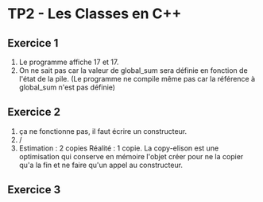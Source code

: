 # TP2 - Les Classes en C++

## Exercice 1

1. Le programme affiche 17 et 17.
2. On ne sait pas car la valeur de global_sum sera définie en fonction de l'état de la pile. (Le programme ne compile même pas car la référence à global_sum n'est pas définie)


## Exercice 2

1. ça ne fonctionne pas, il faut écrire un constructeur.
2. /
3. Estimation : 2 copies
   Réalité : 1 copie. La copy-elison est une optimisation qui conserve en mémoire l'objet créer pour ne la copier qu'a la fin et ne faire qu'un appel au constructeur.

## Exercice 3

